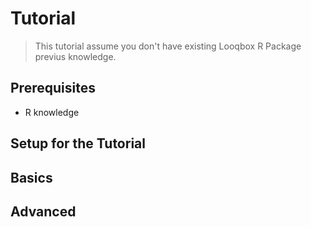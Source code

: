 # Tutorial

> This tutorial assume you don't have existing Looqbox R Package previus knowledge.

## Prerequisites

- R knowledge

## Setup for the Tutorial

## Basics

## Advanced


